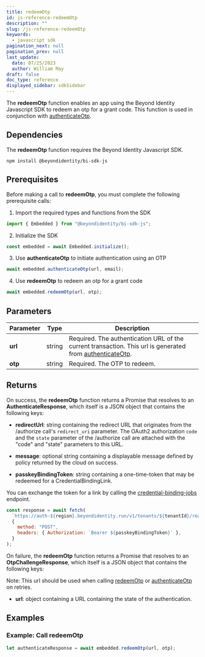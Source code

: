 ```yaml
---
title: redeemOtp
id: js-reference-redeemOtp
description: ""
slug: /js-reference-redeemOtp
keywords:
  - javascript sdk
pagination_next: null
pagination_prev: null
last_update:
  date: 07/25/2023
  author: William May
draft: false
doc_type: reference
displayed_sidebar: sdkSidebar
---
```


The **redeemOtp** function enables an app using the Beyond Identity Javascript SDK to redeem an otp for a grant code. This function is used in conjunction with [authenticateOtp](js-reference-authenticateOtp).

## Dependencies

The **redeemOtp** function requires the Beyond Identity Javascript SDK.

```
npm install @beyondidentity/bi-sdk-js
```

## Prerequisites

Before making a call to **redeemOtp**, you must complete the following prerequisite calls:

1. Import the required types and functions from the SDK

  ```javascript
  import { Embedded } from "@beyondidentity/bi-sdk-js";
  ```

2. Initialize the SDK

  ```javascript
  const embedded = await Embedded.initialize();
  ```

3. Use **authenticateOtp** to initiate authentication using an OTP

  ```javascript
  await embedded.authenticateOtp(url, email);
  ```

4. Use **redeemOtp** to redeem an otp for a grant code

  ```javascript
  await embedded.redeemOtp(url, otp);
  ```

## Parameters

| Parameter | Type  | Description |
| --- | --- | --- |
| **url**       | string | Required. The authentication URL of the current transaction. This url is generated from [authenticateOtp](js-reference-authenticateOtp). |
| **otp**       | string | Required. The OTP to redeem.  |

## Returns

On success, the **redeemOtp** function returns a Promise that resolves to an **AuthenticateResponse**, which itself is a JSON object that contains the following keys:

- **redirectUrl**: string containing the redirect URL that originates from the /authorize call's `redirect_uri` parameter. The OAuth2 authorization `code` and the `state` parameter of the /authorize call are attached with the "code" and "state" parameters to this URL.

- **message**: optional string containing a displayable message defined by policy returned by the cloud on success.

- **passkeyBindingToken**: string containing a one-time-token that may be redeemed for a CredentialBindingLink.

You can exchange the token for a link by calling the [credential-binding-jobs](https://developer.beyondidentity.com/api/v1#tag/Credential-Binding-Jobs) endpoint.

```javascript
const response = await fetch(
  `https://auth-${region}.beyondidentity.run/v1/tenants/${tenantId}/realms/${realmId}/applications/${applicationId}/credential-binding-jobs`,
  {
    method: "POST",
    headers: { Authorization: `Bearer ${passkeyBindingToken}` },
  }
);
```

On failure, the **redeemOtp** function returns a Promise that resolves to an **OtpChallengeResponse**, which itself is a JSON object that contains the following keys:

Note: This url should be used when calling [redeemOtp](js-reference-redeemOtp) or [authenticateOtp](js-reference-authenticateOtp) on retries.

- **url**: object containing a URL containing the state of the authentication.

## Examples

### Example: Call **redeemOtp**

```javascript
let authenticateResponse = await embedded.redeemOtp(url, otp);
```
